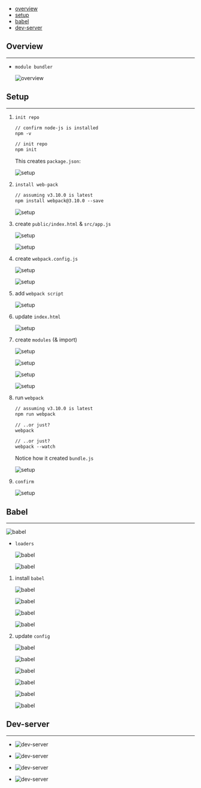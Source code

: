 * [overview](../lang/js)
* [setup](#setup)
* [babel](#babel)
* [dev-server](#dev-server)

## Overview <a name="overview"></a>

---

* `module bundler`

	![overview](_asset/img/01.png)

## Setup <a name="setup"></a>

---

1. `init repo`

	```txt
	// confirm node-js is installed
	npm -v

	// init repo
	npm init
	```

	This creates `package.json`:

	![setup](_asset/img/02.png)

2.  `install web-pack`

	```txt
	// assuming v3.10.0 is latest
	npm install webpack@3.10.0 --save
	```

	![setup](_asset/img/03.png)

3. create `public/index.html` & `src/app.js`

	![setup](_asset/img/04.png)

	![setup](_asset/img/05.png)		

4.  create `webpack.config.js`

	![setup](_asset/img/16.png)

	![setup](_asset/img/35.png)

5.  add `webpack script`

	![setup](_asset/img/18.png)

6. update `index.html`

	![setup](_asset/img/28.png)

7. create `modules` (& import)

	![setup](_asset/img/31.png)

	![setup](_asset/img/32.png)

	![setup](_asset/img/33.png)

	![setup](_asset/img/56.png)

8.  run `webpack`

	```txt
	// assuming v3.10.0 is latest
	npm run webpack

	// ..or just?
	webpack

	// ..or just?
	webpack --watch
	```

	Notice how it created `bundle.js`

	![setup](_asset/img/22.png)

9. `confirm`

	![setup](_asset/img/66.png)

## Babel <a name="babel"></a>

---

![babel](_asset/img/57.png)

* `loaders`

	![babel](_asset/img/54.png)

	![babel](_asset/img/55.png)

1.  install `babel`

	![babel](_asset/img/39.png)

	![babel](_asset/img/58.png)

	![babel](_asset/img/59.png)

	![babel](_asset/img/41.png)

2.  update `config`

	![babel](_asset/img/60.png)

	![babel](_asset/img/44.png)

	![babel](_asset/img/61.png)

	![babel](_asset/img/62.png)

	![babel](_asset/img/63.png)

	![babel](_asset/img/64.png)		

## Dev-server <a name="dev-server"></a>

---

* ![dev-server](_asset/img/49.png)

* ![dev-server](_asset/img/50.png)

* ![dev-server](_asset/img/51.png)

* ![dev-server](_asset/img/52.png)